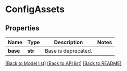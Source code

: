 # ConfigAssets

## Properties
Name | Type | Description | Notes
------------ | ------------- | ------------- | -------------
**base** | **str** | Base is deprecated. | 

[[Back to Model list]](../README.md#documentation-for-models) [[Back to API list]](../README.md#documentation-for-api-endpoints) [[Back to README]](../README.md)

